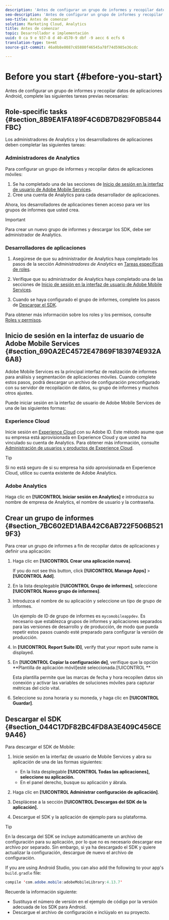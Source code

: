 ```yaml
---
description: 'Antes de configurar un grupo de informes y recopilar datos de aplicaciones Android, complete las siguientes tareas previas necesarias '
seo-description: 'Antes de configurar un grupo de informes y recopilar datos de aplicaciones Android, complete las siguientes tareas previas necesarias '
seo-title: Antes de comenzar
solution: Marketing Cloud, Analytics
title: Antes de comenzar
topic: Desarrollador e implementación
uuid: 0 ca 9 e 937-8 d 40-4570-9 dbf -9 aecc 6 ecfs 6
translation-type: tm+mt
source-git-commit: 46a0b8e0087c65880f46545a78f74d5985e36cdc

---
```



# Before you start {#before-you-start}

Antes de configurar un grupo de informes y recopilar datos de aplicaciones Android, complete las siguientes tareas previas necesarias:

## Role-specific tasks {#section_8B9EA1FA189F4C6DB7D829F0B5844FBC}

Los administradores de Analytics y los desarrolladores de aplicaciones deben completar las siguientes tareas:

### Administradores de Analytics

Para configurar un grupo de informes y recopilar datos de aplicaciones móviles:

1. Se ha completado una de las secciones de [Inicio de sesión en la interfaz de usuario de Adobe Mobile Services](../getting-started/requirements.md#section_690A2EC4572E47869F183974E932A6A8).
1. Cree una cuenta de Analytics para cada desarrollador de aplicaciones.

Ahora, los desarrolladores de aplicaciones tienen acceso para ver los grupos de informes que usted crea.

>[!IMPORTANT]
>
>Para crear un nuevo grupo de informes y descargar los SDK, debe ser administrador de Analytics.

### Desarrolladores de aplicaciones

1. Asegúrese de que su administrador de Analytics haya completado los pasos de la sección *Administradores de Analytics* en [Tareas específicas de roles](../getting-started/requirements.md#section_8B9EA1FA189F4C6DB7D829F0B5844FBC).

1. Verifique que su administrador de Analytics haya completado una de las secciones de [Inicio de sesión en la interfaz de usuario de Adobe Mobile Services](../getting-started/requirements.md#section_690A2EC4572E47869F183974E932A6A8).
1. Cuando se haya configurado el grupo de informes, complete los pasos de [Descargar el SDK](../getting-started/requirements.md#section_044C17DF82BC4FD8A3E409C456CE9A46).

Para obtener más información sobre los roles y los permisos, consulte [Roles y permisos](/help/using/gs/c-mob-roles-and-permissions.md).

## Inicio de sesión en la interfaz de usuario de Adobe Mobile Services {#section_690A2EC4572E47869F183974E932A6A8}

Adobe Mobile Services es la principal interfaz de realización de informes para análisis y segmentación de aplicaciones móviles. Cuando complete estos pasos, podrá descargar un archivo de configuración preconfigurado con su servidor de recopilación de datos, su grupo de informes y muchos otros ajustes.

Puede iniciar sesión en la interfaz de usuario de Adobe Mobile Services de una de las siguientes formas:

### Experience Cloud

Inicie sesión en [Experience Cloud](https://marketing.adobe.com) con su Adobe ID. Este método asume que su empresa está aprovisionada en Experience Cloud y que usted ha vinculado su cuenta de Analytics. Para obtener más información, consulte [Administración de usuarios y productos de Experience Cloud](https://docs.adobe.com/content/help/en/core-services/interface/manage-users-and-products/admin-getting-started.html).

>[!TIP]
>
>Si no está seguro de si su empresa ha sido aprovisionada en Experience Cloud, utilice su cuenta existente de Adobe Analytics.

### Adobe Analytics

Haga clic en **[!UICONTROL Iniciar sesión en Analytics]** e introduzca su nombre de empresa de Analytics, el nombre de usuario y la contraseña.

## Crear un grupo de informes {#section_7BC602ED1ABA42C6AB722F506B5219F3}

Para crear un grupo de informes a fin de recopilar datos de aplicaciones y definir una aplicación:

1. Haga clic en **[!UICONTROL Crear una aplicación nueva]**.

   If you do not see this button, click **[!UICONTROL Manage Apps]** &gt; **[!UICONTROL Add]**.

1. En la lista desplegable **[!UICONTROL Grupo de informes]**, seleccione **[!UICONTROL Nuevo grupo de informes]**.

1. Introduzca el nombre de su aplicación y seleccione un tipo de grupo de informes.

   Un ejemplo de ID de grupo de informes es `mycomobileappdev`. Es necesario que establezca grupos de informes y aplicaciones separados para las versiones de desarrollo y de producción, de modo que pueda repetir estos pasos cuando esté preparado para configurar la versión de producción.
1. In **[!UICONTROL Report Suite ID]**, verify that your report suite name is displayed.
1. En **[!UICONTROL Copiar la configuración de]**, verifique que la opción **Plantilla de aplicación móvil]esté seleccionada.[!UICONTROL **

   Esta plantilla permite que las marcas de fecha y hora recopilen datos sin conexión y activar las variables de soluciones móviles para capturar métricas del ciclo vital.

1. Seleccione su zona horaria y su moneda, y haga clic en **[!UICONTROL Guardar]**.

## Descargar el SDK {#section_044C17DF82BC4FD8A3E409C456CE9A46}

Para descargar el SDK de Mobile:

1. Inicie sesión en la interfaz de usuario de Mobile Services y abra su aplicación de una de las formas siguientes:

   * En la lista desplegable **[!UICONTROL Todas las aplicaciones], seleccione su aplicación.**
   * En el panel derecho, busque su aplicación y ábrala.

1. Haga clic en **[!UICONTROL Administrar configuración de aplicación]**.
1. Desplácese a la sección **[!UICONTROL Descargas del SDK de la aplicación].**
1. Descargue el SDK y la aplicación de ejemplo para su plataforma.

>[!TIP]
>
>En la descarga del SDK se incluye automáticamente un archivo de configuración para su aplicación, por lo que no es necesario descargar ese archivo por separado. Sin embargo, si ya ha descargado el SDK y quiere actualizar la configuración, descargue de nuevo el archivo de configuración.

If you are using Android Studio, you can also add the following to your app's `build.gradle` file:

```java
compile 'com.adobe.mobile:adobeMobileLibrary:4.13.7'
```

Recuerde la información siguiente:

* Sustituya el número de versión en el ejemplo de código por la versión adecuada de los SDK para Android.
* Descargue el archivo de configuración e inclúyalo en su proyecto.